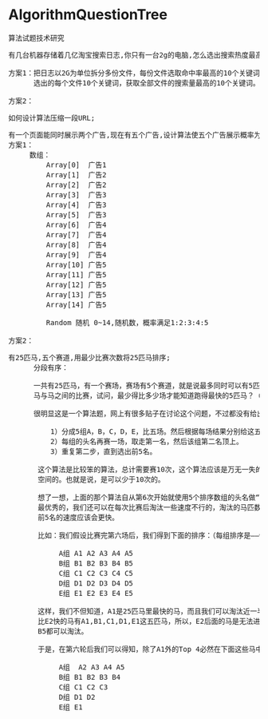 # AlgorithmQuestionTree
算法试题技术研究

<pre>
有几台机器存储着几亿淘宝搜索日志,你只有一台2g的电脑,怎么选出搜索热度最高的十个搜索关键词;

方案1：把日志以2G为单位拆分多份文件，每份文件选取命中率最高的10个关键词，最后排序所有文件
      选出的每个文件10个关键词，获取全部文件的搜索量最高的10个关键词。

方案2：
</pre>

<pre>
如何设计算法压缩一段URL;
</pre>

<pre>
有一个页面能同时展示两个广告,现在有五个广告,设计算法使五个广告展示概率为1:2:3:4:5;
方案1：
     数组：
         Array[0]  广告1
         Array[1]  广告2
         Array[2]  广告2
         Array[3]  广告3
         Array[4]  广告3
         Array[5]  广告3
         Array[6]  广告4
         Array[7]  广告4
         Array[8]  广告4
         Array[9]  广告4
         Array[10] 广告5
         Array[11] 广告5
         Array[12] 广告5
         Array[13] 广告5
         Array[14] 广告5
       
         Random 随机 0~14,随机数，概率满足1:2:3:4:5

方案2：
</pre>

<pre>
有25匹马,五个赛道,用最少比赛次数将25匹马排序;
      分段有序：

      一共有25匹马，有一个赛场，赛场有5个赛道，就是说最多同时可以有5匹马一起比赛。假设每匹马都跑的很稳定，不用任何其他工具，只通过
      马与马之间的比赛，试问，最少得比多少场才能知道跑得最快的5匹马？（不能使用撞大运的算法）

      很明显这是一个算法题，网上有很多贴子在讨论这个问题，不过都没有给出一个明确的答案。我想了想，想到下面的一个算法：

          1）分成5组A，B，C，D，E，比五场。然后根据每场结果分别给这五组内的五匹马排序（从快到慢）。
          2）每组的头名再赛一场，取走第一名，然后该组第二名顶上。
          3）重复第二步，直到选出前5名。

       这个算法是比较笨的算法，总计需要赛10次，这个算法应该是万无一失的。现在的问题的就，如何优化这个算法，想了想，的确是有优化的
       空间的。也就是说，是可以少于10次的。

       想了一想，上面的那个算法自从第6次开始就使用5个排序数组的头名做“冒泡法”，总是挑一个最优秀的出来，其实，在第6次以后除了挑出
       最优秀的，我们还可以在每次比赛后淘汰一些速度不行的，淘汰的马匹数自然会比选出的更多，所以，一方面在找，另一方面在淘汰，找出
       前5名的速度应该会更快。

       比如：我们假设比赛完第六场后，我们得到下面的排序：（每组排序是——快马从左到右，各组头名的排序是——快马从上到下）

            A组 A1 A2 A3 A4 A5
            B组 B1 B2 B3 B4 B5
            C组 C1 C2 C3 C4 C5
            D组 D1 D2 D3 D4 D5
            E组 E1 E2 E3 E4 E5

       这样，我们不但知道，A1是25匹马里最快的马，而且我们可以淘汰近一半的马，比如E2，E3，E4，E5就可以全部淘汰了，为什么呢，因为
       比E2快的马有A1,B1,C1,D1,E1这五匹马，所以，E2后面的马是无法进入前五名了；同理，D3和其后面的也进入不了前5；同理，C4，C5，
       B5都可以淘汰。

       于是，在第六轮后我们可以得知，除了A1外的Top 4必然在下面这些马中：

            A组  A2 A3 A4 A5
            B组 B1 B2 B3 B4 
            C组 C1 C2 C3 
            D组 D1 D2 
            E组 E1
</pre>
